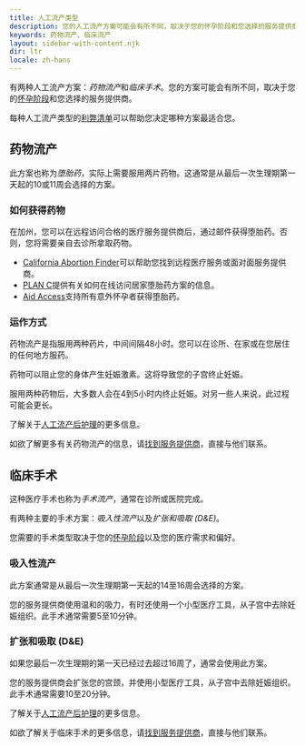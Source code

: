 ```yaml
---
title: 人工流产类型
description: 您的人工流产方案可能会有所不同，取决于您的怀孕阶段和您选择的服务提供商。查看您可以选择的方案。
keywords: 药物流产、临床流产
layout: sidebar-with-content.njk
dir: ltr
locale: zh-hans
---
```

有两种人工流产方案：*药物流产*和*临床手术*。您的方案可能会有所不同，取决于您的[怀孕阶段](/zh-hans/getting-an-abortion/about-abortion/#pregnancy-stages)和您选择的服务提供商。

每种人工流产类型的[利弊清单](https://www.abortionfinder.org/abortion-types/pill-vs-procedure-how-to-decide)可以帮助您决定哪种方案最适合您。

## 药物流产

此方案也称为*堕胎药*，实际上需要服用两片药物。这通常是从最后一次生理期第一天起的10或11周会选择的方案。

### 如何获得药物

在加州，您可以在远程访问合格的医疗服务提供商后，通过邮件获得堕胎药。否则，您将需要亲自去诊所拿取药物。

- [California Abortion Finder](/zh-hans/find-a-provider/)可以帮助您找到远程医疗服务或面对面服务提供商。
- [PLAN C](https://www.plancpills.org/)提供有关如何在线访问居家堕胎药方案的信息。
- [Aid Access](https://aidaccess.org/en/)支持所有意外怀孕者获得堕胎药。

### 运作方式

药物流产是指服用两种药片，中间间隔48小时。您可以在诊所、在家或在您居住的任何地方服药。

药物可以阻止您的身体产生妊娠激素。这将导致您的子宫终止妊娠。

服用两种药物后，大多数人会在4到5小时内终止妊娠。对另一些人来说，此过程可能会更长。

了解关于[人工流产后护理](/zh-hans/getting-an-abortion/about-abortion/#abortion-aftercare)的更多信息。

如欲了解更多有关药物流产的信息，请[找到服务提供商](/zh-hans/find-a-provider/)，直接与他们联系。

## 临床手术

这种医疗手术也称为*手术流产*，通常在诊所或医院完成。

有两种主要的手术方案：*吸入性流产*以及*扩张和吸取 (D&E)*。

您需要的手术类型取决于您的[怀孕阶段](/zh-hans/getting-an-abortion/about-abortion/#pregnancy-stages)以及您的医疗需求和偏好。

### 吸入性流产

此方案通常是从最后一次生理期第一天起的14至16周会选择的方案。

您的服务提供商使用温和的吸力，有时还使用一个小型医疗工具，从子宫中去除妊娠组织。此手术通常需要5至10分钟。

### 扩张和吸取 (D&E)

如果您最后一次生理期的第一天已经过去超过16周了，通常会使用此方案。

您的服务提供商会扩张您的宫颈，并使用小型医疗工具，从子宫中去除妊娠组织。此手术通常需要10至20分钟。

了解关于[人工流产后护理](/zh-hans/getting-an-abortion/about-abortion/#abortion-aftercare)的更多信息。

如欲了解关于临床手术的更多信息，请[找到服务提供商](/zh-hans/find-a-provider/)，直接与他们联系。
